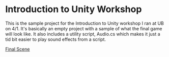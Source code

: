 # Introduction to Unity Workshop

This is the sample project for the Introduction to Unity workshop I ran at UB on 4/1.
It's basically an empty project with a sample of what the final game will look like. It also includes a utility script, Audio.cs which makes it just a tid bit easier to play sound effects from a script.

[Final Scene](https://i.imgur.com/wpQPMDj.png)

